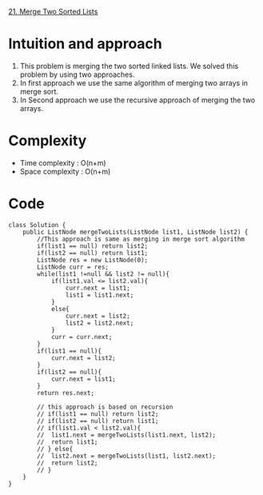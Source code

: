 [21. Merge Two Sorted Lists](https://leetcode.com/problems/merge-two-sorted-lists/)

# Intuition and approach

1. This problem is merging the two sorted linked lists. We solved this problem by using two approaches.
2. In first approach we use the same algorithm of merging two arrays in merge sort.
3. In Second approach we use the recursive approach of merging the two arrays.

# Complexity

- Time complexity : O(n+m)
- Space complexity : O(n+m)

# Code
```
class Solution {
    public ListNode mergeTwoLists(ListNode list1, ListNode list2) {
        //This approach is same as merging in merge sort algorithm
        if(list1 == null) return list2;
        if(list2 == null) return list1;
        ListNode res = new ListNode(0);
        ListNode curr = res;
        while(list1 !=null && list2 != null){
            if(list1.val <= list2.val){
                curr.next = list1;
                list1 = list1.next;
            }
            else{
                curr.next = list2;
                list2 = list2.next;
            }
            curr = curr.next;
        }  
        if(list1 == null){
            curr.next = list2;
        }
        if(list2 == null){
            curr.next = list1;
        }
        return res.next;

        // this approach is based on recursion
        // if(list1 == null) return list2;
		// if(list2 == null) return list1;
		// if(list1.val < list2.val){
		// 	list1.next = mergeTwoLists(list1.next, list2);
		// 	return list1;
		// } else{
		// 	list2.next = mergeTwoLists(list1, list2.next);
		// 	return list2;
		// }
    }
}
```